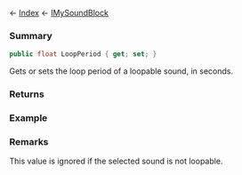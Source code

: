 ← [Index](Api-Index) ← [IMySoundBlock](SpaceEngineers.Game.ModAPI.Ingame.IMySoundBlock)

### Summary

```csharp
public float LoopPeriod { get; set; }
```

Gets or sets the loop period of a loopable sound, in seconds.

### Returns

### Example

### Remarks

This value is ignored if the selected sound is not loopable.

